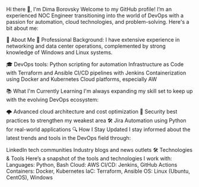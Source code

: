 Hi there 👋, I'm Dima Borovsky
Welcome to my GitHub profile! I’m an experienced NOC Engineer transitioning into the world of DevOps with a passion for automation, cloud technologies, and problem-solving. Here's a bit about me:

🚀 About Me
🔧 Professional Background:
I have extensive experience in networking and data center operations, complemented by strong knowledge of Windows and Linux systems.

🎓 DevOps tools:
Python scripting for automation
Infrastructure as Code with Terraform and Ansible
CI/CD pipelines with Jenkins
Containerization using Docker and Kubernetes
Cloud platforms, especially AW

📚 What I'm Currently Learning
I'm always expanding my skill set to keep up with the evolving DevOps ecosystem:

🌩️ Advanced cloud architecture and cost optimization
📜 Security best practices to strengthen my weakest area
🛠️ Jira Automation using Python for real-world applications
🔍 How I Stay Updated
I stay informed about the latest trends and tools in the DevOps field through:

LinkedIn tech communities
Industry blogs and news outlets
🛠️ Technologies & Tools
Here’s a snapshot of the tools and technologies I work with:
Languages: Python, Bash
Cloud: AWS
CI/CD: Jenkins, GitHub Actions
Containers: Docker, Kubernetes
IaC: Terraform, Ansible
OS: Linux (Ubuntu, CentOS), Windows
